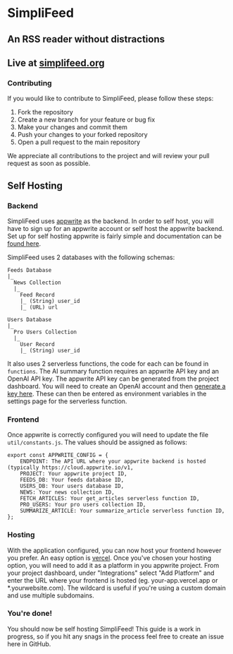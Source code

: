 # SimpliFeed

## An RSS reader without distractions

## Live at [simplifeed.org](https://simplifeed.org)

### Contributing

If you would like to contribute to SimpliFeed, please follow these steps:

1. Fork the repository
2. Create a new branch for your feature or bug fix
3. Make your changes and commit them
4. Push your changes to your forked repository
5. Open a pull request to the main repository

We appreciate all contributions to the project and will review your pull request as soon as possible.

## Self Hosting

### Backend

SimpliFeed uses [appwrite](https://appwrite.io/) as the backend. 
In order to self host, you will have to sign up for an appwrite account or self host the appwrite backend.
Set up for self hosting appwrite is fairly simple and documentation can be [found here](https://appwrite.io/docs/advanced/self-hosting).

SimpliFeed uses 2 databases with the following schemas:
```
Feeds Database
|_
  News Collection 
  |_
    Feed Record
    |_ (String) user_id
    |_ (URL) url
```
```
Users Database
|_
  Pro Users Collection
  |_
    User Record
    |_ (String) user_id
```
It also uses 2 serverless functions, the code for each can be found in `functions`.
The AI summary function requires an appwrite API key and an OpenAI API key.
The appwrite API key can be generated from the project dashboard. You will need to
create an OpenAI account and then [generate a key here](https://platform.openai.com/api-keys).
These can then be entered as environment variables in the settings page for the serverless
function.

### Frontend

Once appwrite is correctly configured you will need to update the file `util/constants.js`.
The values should be assigned as follows:
```
export const APPWRITE_CONFIG = {
    ENDPOINT: The API URL where your appwrite backend is hosted (typically https://cloud.appwrite.io/v1,
    PROJECT: Your appwrite project ID,
    FEEDS_DB: Your feeds database ID,
    USERS_DB: Your users database ID,
    NEWS: Your news collection ID,
    FETCH_ARTICLES: Your get_articles serverless function ID,
    PRO_USERS: Your pro users collection ID,
    SUMMARIZE_ARTICLE: Your summarize_article serverless function ID,
};
```

### Hosting

With the application configured, you can now host your frontend however you prefer.
An easy option is [vercel](https://vercel.com). Once you've chosen your hosting
option, you will need to add it as a platform in you appwrite project. From your
project dashboard, under "Integrations" select "Add Platform" and enter the URL
where your frontend is hosted (eg. your-app.vercel.app or *.yourwebsite.com).
The wildcard is useful if you're using a custom domain and use multiple subdomains.

### You're done!

You should now be self hosting SimpliFeed! This guide is a work in progress, so if
you hit any snags in the process feel free to create an issue here in GitHub.
